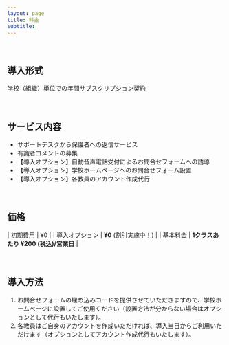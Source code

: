 ```yaml
---
layout: page
title: 料金
subtitle: 
---
```


　
## 導入形式
学校（組織）単位での年間サブスクリプション契約

　

## サービス内容

- サポートデスクから保護者への返信サービス
- 有識者コメントの募集
- 【導入オプション】自動音声電話受付によるお問合せフォームへの誘導
- 【導入オプション】学校ホームページへのお問合せフォーム設置
- 【導入オプション】各教員のアカウント作成代行

　

## 価格

| 初期費用 | ¥0 |
| 導入オプション | **¥0** (割引実施中！) |
| 基本料金 | **1クラスあたり ¥200 (税込)/営業日** |

　

## 導入方法
1. お問合せフォームの埋め込みコードを提供させていただきますので、学校ホームページに設置してご使用ください（設置方法が分からない場合はオプションとして代行もいたします）。
2. 各教員はご自身のアカウントを作成いただければ、導入当日からご利用いただけます（オプションとしてアカウント作成代行もいたします）。

